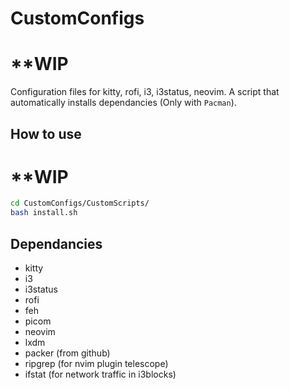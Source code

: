 # CustomConfigs

# **WIP

<p>Configuration files for kitty, rofi, i3, i3status, neovim.
A script that automatically installs dependancies (Only with <code>Pacman</code>).</p>

## How to use

# **WIP

```bash
cd CustomConfigs/CustomScripts/
bash install.sh
```

## Dependancies
<ul>
  <li>kitty</li>
  <li>i3</li>
  <li>i3status</li>
  <li>rofi</li>
  <li>feh</li>
  <li>picom</li>
  <li>neovim</li>
  <li>lxdm</li>
  <li>packer (from github)</li>
  <li>ripgrep (for nvim plugin telescope)</li>
  <li>ifstat (for network traffic in i3blocks)</li>
</ul>
